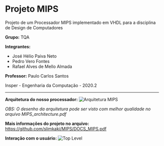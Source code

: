 # Projeto MIPS

Projeto de um Processador MIPS implementado em VHDL para a disciplina de Design de Computadores

**Grupo:** TQA

**Integrantes:**
  
  - José Hélio Paiva Neto
  - Pedro Vero Fontes
  - Rafael Alves de Mello Almada

**Professor:** Paulo Carlos Santos

Insper - Engenharia da Computação - 2020.2
___

**Arquitetura do nosso processador:**
![Arquitetura MIPS](https://github.com/slimkaki/MIPS/MIPS_architecture.png)

*OBS: O desenho da arquitetura pode ser visto com melhor qualidade no arquivo MIPS_architecture.pdf*

**Mais informações do projeto no arquivo:**
https://github.com/slimkaki/MIPS/DOCS_MIPS.pdf

**Interação com o usuário:**
![Top Level](https://github.com/slimkaki/MIPS/fpga_mips.png)